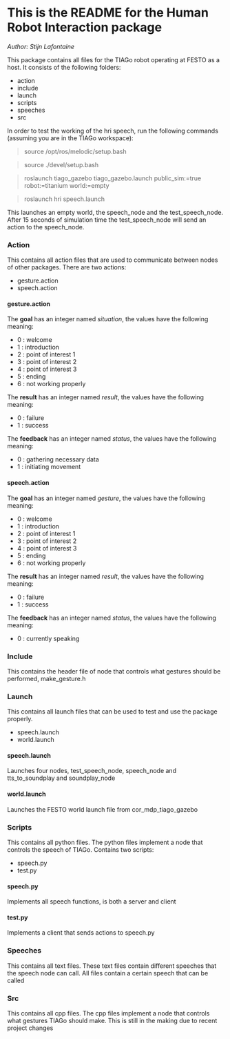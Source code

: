 # This is the README for the Human Robot Interaction package
*Author: Stijn Lafontaine*

This package contains all files for the TIAGo robot operating at FESTO as a host. It consists of the following folders:
 - action 
 - include
 - launch
 - scripts
 - speeches
 - src

In order to test the working of the hri speech, run the following commands (assuming you are in the TIAGo workspace):
> source /opt/ros/melodic/setup.bash

> source ./devel/setup.bash

> roslaunch tiago_gazebo tiago_gazebo.launch public_sim:=true robot:=titanium world:=empty

> roslaunch hri speech.launch

This launches an empty world, the speech_node and the test_speech_node. 
After 15 seconds of simulation time the test_speech_node will send an action to the speech_node.

### Action
This contains all action files that are used to communicate between nodes of other packages. 
There are two actions:
 - gesture.action
 - speech.action

#### gesture.action
The **goal** has an integer named *situation*, the values have the following meaning:
- 0 : welcome
- 1 : introduction
- 2 : point of interest 1
- 3 : point of interest 2
- 4 : point of interest 3
- 5 : ending
- 6 : not working properly

The **result** has an integer named *result*, the values have the following meaning:
- 0 : failure
- 1 : success


The **feedback** has an integer named *status*, the values have the following meaning:
- 0 : gathering necessary data
- 1 : initiating movement

#### speech.action
The **goal** has an integer named *gesture*, the values have the following meaning:
- 0 : welcome
- 1 : introduction
- 2 : point of interest 1
- 3 : point of interest 2
- 4 : point of interest 3
- 5 : ending
- 6 : not working properly

The **result** has an integer named *result*, the values have the following meaning:
- 0 : failure
- 1 : success


The **feedback** has an integer named *status*, the values have the following meaning:
- 0 : currently speaking

### Include
This contains the header file of node that controls what gestures should be performed, make_gesture.h

### Launch
This contains all launch files that can be used to test and use the package properly.
 - speech.launch
 - world.launch

#### speech.launch
Launches four nodes, test_speech_node, speech_node and tts_to_soundplay and soundplay_node

#### world.launch
Launches the FESTO world launch file from cor_mdp_tiago_gazebo

### Scripts
This contains all python files. The python files implement a node that controls the speech of TIAGo. 
Contains two scripts:
 - speech.py
 - test.py

#### speech.py
Implements all speech functions, is both a server and client
#### test.py
Implements a client that sends actions to speech.py

### Speeches
This contains all text files. These text files contain different speeches that the speech node can call. All files contain a certain speech that can be called

### Src
This contains all cpp files. The cpp files implement a node that controls what gestures TIAGo should make. 
This is still in the making due to recent project changes
